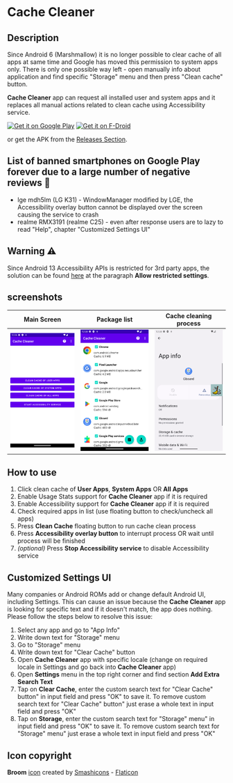 # Cache Cleaner

## Description

Since Android 6 (Marshmallow) it is no longer possible to clear cache of all apps at same time and Google has moved this permission to system apps only. There is only one possible way left - open manually info about application and find specific "Storage" menu and then press "Clean cache" button.

**Cache Cleaner** app can request all installed user and system apps and it replaces all manual actions related to clean cache using Accessibility service.

[<img src="https://play.google.com/intl/en_us/badges/static/images/badges/en_badge_web_generic.png"
     alt="Get it on Google Play"
     height="80">](https://play.google.com/store/apps/details?id=com.github.bmx666.appcachecleaner)
[<img src="https://fdroid.gitlab.io/artwork/badge/get-it-on.png"
     alt="Get it on F-Droid"
     height="80">](https://f-droid.org/packages/com.github.bmx666.appcachecleaner/)

or get the APK from the [Releases Section](https://github.com/bmx666/android-appcachecleaner/releases/latest).

## List of banned smartphones on Google Play forever due to a large number of negative reviews 🚫

* lge mdh5lm (LG K31) - WindowManager modified by LGE, the Accessibility overlay button cannot be displayed over the screen causing the service to crash
* realme RMX3191 (realme C25) - even after response users are to lazy to read "Help", chapter "Customized Settings UI"

## Warning ⚠️
Since Android 13 Accessibility APIs is restricted for 3rd party apps, the solution can be found [here](https://support.google.com/android/answer/12623953) at the paragraph **Allow restricted settings**.

## screenshots

|Main Screen|Package list|Cache cleaning process|
|-----------------|-------------------|-------------------|
|![Main Screen](fastlane/metadata/android/en-US/images/phoneScreenshots/main_screen.png?raw=true "Main Screen")|![Package list](fastlane/metadata/android/en-US/images/phoneScreenshots/package_list.png?raw=true "Package list")|![Cache cleaning process](fastlane/metadata/android/en-US/images/phoneScreenshots/cache_cleaning_process.png?raw=true "Cache cleaning process")|

## How to use

1. Click clean cache of **User Apps**, **System Apps** OR **All Apps**
2. Enable Usage Stats support for **Cache Cleaner** app if it is required
3. Enable Accessibility support for **Cache Cleaner** app if it is required
4. Check required apps in list (use floating button to check/uncheck all apps)
5. Press **Clean Cache** floating button to run cache clean process
6. Press **Accessibility overlay button** to interrupt process OR wait until process will be finished
7. _(optional)_ Press **Stop Accessibility service** to disable Accessibility service

## Customized Settings UI

Many companies or Android ROMs add or change default Android UI, including Settings. This can cause an issue because the **Cache Cleaner** app is looking for specific text and if it doesn't match, the app does nothing. Please follow the steps below to resolve this issue:

1. Select any app and go to "App Info"
2. Write down text for "Storage" menu
3. Go to "Storage" menu
4. Write down text for "Clear Cache" button
5. Open **Cache Cleaner** app with specific locale (change on required locale in Settings and go back into **Cache Cleaner** app)
6. Open **Settings** menu in the top right corner and find section **Add Extra Search Text**
7. Tap on **Clear Cache**, enter the custom search text for "Clear Cache" button" in input field and press "OK" to save it. To remove custom search text for "Clear Cache" button" just erase a whole text in input field and press "OK"
8. Tap on **Storage**, enter the custom search text for "Storage" menu" in input field and press "OK" to save it. To remove custom search text for "Storage" menu" just erase a whole text in input field and press "OK"

## Icon copyright

**Broom** [icon](https://www.flaticon.com/free-icon/broom_2954888) created by [Smashicons](https://www.flaticon.com/authors/smashicons) - [Flaticon](https://www.flaticon.com/)
